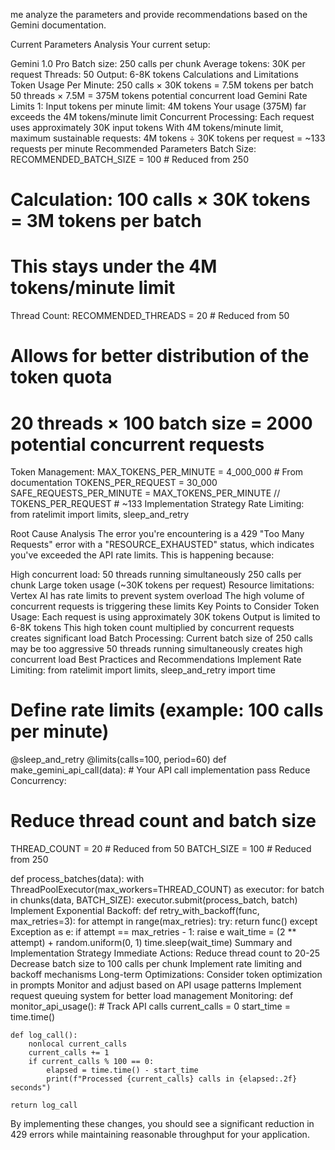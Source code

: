 me analyze the parameters and provide recommendations based on the Gemini documentation.

Current Parameters Analysis
Your current setup:

Gemini 1.0 Pro
Batch size: 250 calls per chunk
Average tokens: 30K per request
Threads: 50
Output: 6-8K tokens
Calculations and Limitations
Token Usage Per Minute:
250 calls × 30K tokens = 7.5M tokens per batch
50 threads × 7.5M = 375M tokens potential concurrent load
Gemini Rate Limits 1:
Input tokens per minute limit: 4M tokens
Your usage (375M) far exceeds the 4M tokens/minute limit
Concurrent Processing:
Each request uses approximately 30K input tokens
With 4M tokens/minute limit, maximum sustainable requests:
4M tokens ÷ 30K tokens per request = ~133 requests per minute
Recommended Parameters
Batch Size:
RECOMMENDED_BATCH_SIZE = 100  # Reduced from 250
# Calculation: 100 calls × 30K tokens = 3M tokens per batch
# This stays under the 4M tokens/minute limit
Thread Count:
RECOMMENDED_THREADS = 20  # Reduced from 50
# Allows for better distribution of the token quota
# 20 threads × 100 batch size = 2000 potential concurrent requests
Token Management:
MAX_TOKENS_PER_MINUTE = 4_000_000  # From documentation
TOKENS_PER_REQUEST = 30_000
SAFE_REQUESTS_PER_MINUTE = MAX_TOKENS_PER_MINUTE // TOKENS_PER_REQUEST  # ~133
Implementation Strategy
Rate Limiting:
from ratelimit import limits, sleep_and_retry




Root Cause Analysis
The error you're encountering is a 429 "Too Many Requests" error with a "RESOURCE_EXHAUSTED" status, which indicates you've exceeded the API rate limits. This is happening because:

High concurrent load:
50 threads running simultaneously
250 calls per chunk
Large token usage (~30K tokens per request)
Resource limitations:
Vertex AI has rate limits to prevent system overload
The high volume of concurrent requests is triggering these limits
Key Points to Consider
Token Usage:
Each request is using approximately 30K tokens
Output is limited to 6-8K tokens
This high token count multiplied by concurrent requests creates significant load
Batch Processing:
Current batch size of 250 calls may be too aggressive
50 threads running simultaneously creates high concurrent load
Best Practices and Recommendations
Implement Rate Limiting:
from ratelimit import limits, sleep_and_retry
import time

# Define rate limits (example: 100 calls per minute)
@sleep_and_retry
@limits(calls=100, period=60)
def make_gemini_api_call(data):
    # Your API call implementation
    pass
Reduce Concurrency:
# Reduce thread count and batch size
THREAD_COUNT = 20  # Reduced from 50
BATCH_SIZE = 100   # Reduced from 250

def process_batches(data):
    with ThreadPoolExecutor(max_workers=THREAD_COUNT) as executor:
        for batch in chunks(data, BATCH_SIZE):
            executor.submit(process_batch, batch)
Implement Exponential Backoff:
def retry_with_backoff(func, max_retries=3):
    for attempt in range(max_retries):
        try:
            return func()
        except Exception as e:
            if attempt == max_retries - 1:
                raise e
            wait_time = (2 ** attempt) + random.uniform(0, 1)
            time.sleep(wait_time)
Summary and Implementation Strategy
Immediate Actions:
Reduce thread count to 20-25
Decrease batch size to 100 calls per chunk
Implement rate limiting and backoff mechanisms
Long-term Optimizations:
Consider token optimization in prompts
Monitor and adjust based on API usage patterns
Implement request queuing system for better load management
Monitoring:
def monitor_api_usage():
    # Track API calls
    current_calls = 0
    start_time = time.time()
    
    def log_call():
        nonlocal current_calls
        current_calls += 1
        if current_calls % 100 == 0:
            elapsed = time.time() - start_time
            print(f"Processed {current_calls} calls in {elapsed:.2f} seconds")
    
    return log_call
By implementing these changes, you should see a significant reduction in 429 errors while maintaining reasonable throughput for your application.
